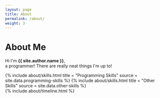 ```yaml
---
layout: page
title: About
permalink: /about/
weight: 3
---
```


# **About Me**

Hi I'm **{{ site.author.name }}**,<br>
a programmer! There are really neat things I'm up to!

<div class = "row">
{% include about/skills.html title = "Programming Skills" source = site.data.programming-skills %}
{% include about/skills.html title = "Other Skills" source = site.data.other-skills %}
</div>

<div class = "row">
{% include about/timeline.html %}
</div>